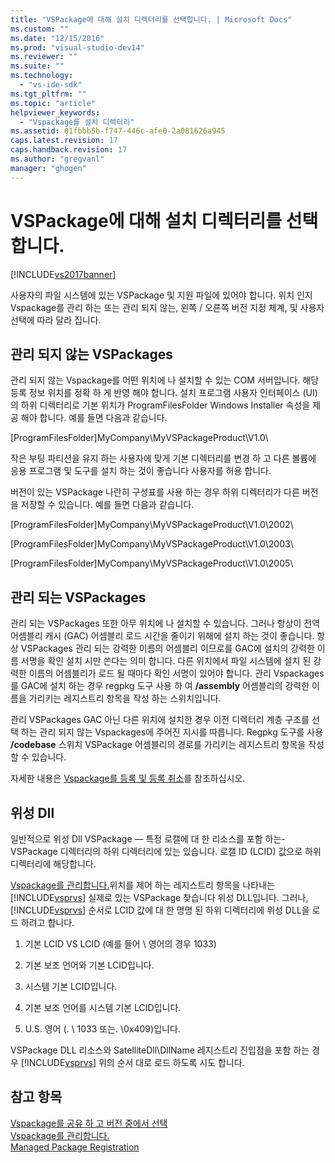 ```yaml
---
title: "VSPackage에 대해 설치 디렉터리를 선택합니다. | Microsoft Docs"
ms.custom: ""
ms.date: "12/15/2016"
ms.prod: "visual-studio-dev14"
ms.reviewer: ""
ms.suite: ""
ms.technology: 
  - "vs-ide-sdk"
ms.tgt_pltfrm: ""
ms.topic: "article"
helpviewer_keywords: 
  - "Vspackage를 설치 디렉터리"
ms.assetid: 01fbbb5b-f747-446c-afe0-2a081626a945
caps.latest.revision: 17
caps.handback.revision: 17
ms.author: "gregvanl"
manager: "ghogen"
---
```

# VSPackage에 대해 설치 디렉터리를 선택합니다.
[!INCLUDE[vs2017banner](../../code-quality/includes/vs2017banner.md)]

사용자의 파일 시스템에 있는 VSPackage 및 지원 파일에 있어야 합니다.  위치 인지 Vspackage를 관리 하는 또는 관리 되지 않는, 왼쪽 \/ 오른쪽 버전 지정 체계, 및 사용자 선택에 따라 달라 집니다.  
  
## 관리 되지 않는 VSPackages  
 관리 되지 않는 Vspackage를 어떤 위치에 나 설치할 수 있는 COM 서버입니다.  해당 등록 정보 위치를 정확 하 게 반영 해야 합니다.  설치 프로그램 사용자 인터페이스 \(UI\)의 하위 디렉터리로 기본 위치가 ProgramFilesFolder Windows Installer 속성을 제공 해야 합니다.  예를 들면 다음과 같습니다.  
  
 \[ProgramFilesFolder\]MyCompany\\MyVSPackageProduct\\V1.0\\  
  
 작은 부팅 파티션을 유지 하는 사용자에 맞게 기본 디렉터리를 변경 하 고 다른 볼륨에 응용 프로그램 및 도구를 설치 하는 것이 좋습니다 사용자를 허용 합니다.  
  
 버전이 있는 VSPackage 나란히 구성표를 사용 하는 경우 하위 디렉터리가 다른 버전을 저장할 수 있습니다.  예를 들면 다음과 같습니다.  
  
 \[ProgramFilesFolder\]MyCompany\\MyVSPackageProduct\\V1.0\\2002\\  
  
 \[ProgramFilesFolder\]MyCompany\\MyVSPackageProduct\\V1.0\\2003\\  
  
 \[ProgramFilesFolder\]MyCompany\\MyVSPackageProduct\\V1.0\\2005\\  
  
## 관리 되는 VSPackages  
 관리 되는 VSPackages 또한 아무 위치에 나 설치할 수 있습니다.  그러나 항상이 전역 어셈블리 캐시 \(GAC\) 어셈블리 로드 시간을 줄이기 위해에 설치 하는 것이 좋습니다.  항상 VSPackages 관리 되는 강력한 이름의 어셈블리 이므로를 GAC에 설치의 강력한 이름 서명을 확인 설치 시만 쓴다는 의미 합니다.  다른 위치에서 파일 시스템에 설치 된 강력한 이름의 어셈블리가 로드 될 때마다 확인 서명이 있어야 합니다.  관리 Vspackages를 GAC에 설치 하는 경우 regpkg 도구 사용 하 여 **\/assembly** 어셈블리의 강력한 이름을 가리키는 레지스트리 항목을 작성 하는 스위치입니다.  
  
 관리 VSPackages GAC 아닌 다른 위치에 설치한 경우 이전 디렉터리 계층 구조를 선택 하는 관리 되지 않는 Vspackages에 주어진 지시를 따릅니다.  Regpkg 도구를 사용 **\/codebase** 스위치 VSPackage 어셈블리의 경로를 가리키는 레지스트리 항목을 작성할 수 있습니다.  
  
 자세한 내용은 [Vspackage를 등록 및 등록 취소](../../extensibility/registering-and-unregistering-vspackages.md)를 참조하십시오.  
  
## 위성 Dll  
 일반적으로 위성 Dll VSPackage — 특정 로캘에 대 한 리소스를 포함 하는\-VSPackage 디렉터리의 하위 디렉터리에 있는 있습니다.  로캘 ID \(LCID\) 값으로 하위 디렉터리에 해당합니다.  
  
 [Vspackage를 관리합니다.](../../extensibility/managing-vspackages.md)위치를 제어 하는 레지스트리 항목을 나타내는 [!INCLUDE[vsprvs](../../code-quality/includes/vsprvs_md.md)] 실제로 있는 VSPackage 찾습니다 위성 DLL입니다.  그러나, [!INCLUDE[vsprvs](../../code-quality/includes/vsprvs_md.md)] 순서로 LCID 값에 대 한 명명 된 하위 디렉터리에 위성 DLL을 로드 하려고 합니다.  
  
1.  기본 LCID VS LCID \(예를 들어 \\ 영어의 경우 1033\)  
  
2.  기본 보조 언어와 기본 LCID입니다.  
  
3.  시스템 기본 LCID입니다.  
  
4.  기본 보조 언어를 시스템 기본 LCID입니다.  
  
5.  U.S.  영어 \(.  \\ 1033 또는.  \\0x409\)입니다.  
  
 VSPackage DLL 리소스와 SatelliteDll\\DllName 레지스트리 진입점을 포함 하는 경우 [!INCLUDE[vsprvs](../../code-quality/includes/vsprvs_md.md)] 위의 순서 대로 로드 하도록 시도 합니다.  
  
## 참고 항목  
 [Vspackage를 공유 하 고 버전 중에서 선택](../../extensibility/choosing-between-shared-and-versioned-vspackages.md)   
 [Vspackage를 관리합니다.](../../extensibility/managing-vspackages.md)   
 [Managed Package Registration](http://msdn.microsoft.com/ko-kr/f69e0ea3-6a92-4639-8ca9-4c9c210e58a1)